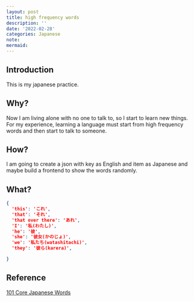 ```yaml
---
layout: post
title: high frequency words
description: ''
date: '2022-02-28'
categories: Japanese
note:
mermaid:
---
```


## Introduction

This is my japanese practice.

## Why?

Now I am living alone with no one to talk to, so I start to learn new things. For my experience, learning a language must start from high frequency words and then start to talk to someone.

## How?

I am going to create a json with key as English and item as Japanese and maybe build a frontend to show the words randomly.

## What?

```JSON
{
  'this': 'これ',
  'that': 'それ',
  'that over there': 'あれ',
  'I': '私(わたし)',
  'he': '彼',
  'she': '彼女(かのじょ)',
  'we': '私たち(watashitachi)',
  'they': '彼ら(karera)',

}
```

## Reference

[101 Core Japanese Words](https://www.fluentin3months.com/core-japanese-words/)
